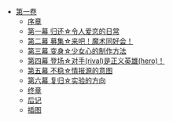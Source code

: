 - [第一卷](/奇幻☆怪盗%20R(怪影☆幻象%20R)-作者：北泽大辅/第一卷)
  - [序章](/奇幻☆怪盗%20R(怪影☆幻象%20R)-作者：北泽大辅/第一卷/序章.md)
  - [第一幕 归还☆令人爱恋的日常](/奇幻☆怪盗%20R(怪影☆幻象%20R)-作者：北泽大辅/第一卷/第一幕%20归还☆令人爱恋的日常.md)
  - [第二幕 募集☆来吧！魔术同好会！](/奇幻☆怪盗%20R(怪影☆幻象%20R)-作者：北泽大辅/第一卷/第二幕%20募集☆来吧！魔术同好会！.md)
  - [第三幕 变身☆少女心的制作方法](/奇幻☆怪盗%20R(怪影☆幻象%20R)-作者：北泽大辅/第一卷/第三幕%20变身☆少女心的制作方法.md)
  - [第四幕 登场☆对手(rival)是正义英雄(hero)！](/奇幻☆怪盗%20R(怪影☆幻象%20R)-作者：北泽大辅/第一卷/第四幕%20登场☆对手(rival)是正义英雄(hero)！.md)
  - [第五幕 不稳☆情报源的意图](/奇幻☆怪盗%20R(怪影☆幻象%20R)-作者：北泽大辅/第一卷/第五幕%20不稳☆情报源的意图.md)
  - [第六幕 复归☆实验的方向](/奇幻☆怪盗%20R(怪影☆幻象%20R)-作者：北泽大辅/第一卷/第六幕%20复归☆实验的方向.md)
  - [终章](/奇幻☆怪盗%20R(怪影☆幻象%20R)-作者：北泽大辅/第一卷/终章.md)
  - [后记](/奇幻☆怪盗%20R(怪影☆幻象%20R)-作者：北泽大辅/第一卷/后记.md)
  - [插图](/奇幻☆怪盗%20R(怪影☆幻象%20R)-作者：北泽大辅/第一卷/插图.md)
